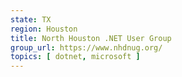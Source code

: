```yaml
---
state: TX
region: Houston
title: North Houston .NET User Group
group_url: https://www.nhdnug.org/
topics: [ dotnet, microsoft ]
---
```


